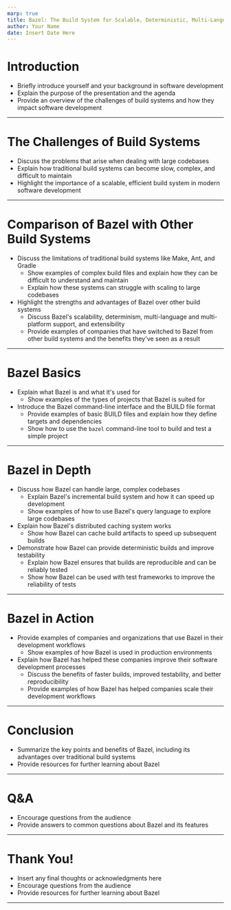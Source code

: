 ```yaml
---
marp: true
title: Bazel: The Build System for Scalable, Deterministic, Multi-Language Builds
author: Your Name
date: Insert Date Here
---
```


# Introduction

- Briefly introduce yourself and your background in software development
- Explain the purpose of the presentation and the agenda
- Provide an overview of the challenges of build systems and how they impact software development

---

# The Challenges of Build Systems

- Discuss the problems that arise when dealing with large codebases
- Explain how traditional build systems can become slow, complex, and difficult to maintain
- Highlight the importance of a scalable, efficient build system in modern software development

---

# Comparison of Bazel with Other Build Systems

- Discuss the limitations of traditional build systems like Make, Ant, and Gradle
    - Show examples of complex build files and explain how they can be difficult to understand and maintain
    - Explain how these systems can struggle with scaling to large codebases
- Highlight the strengths and advantages of Bazel over other build systems
    - Discuss Bazel's scalability, determinism, multi-language and multi-platform support, and extensibility
    - Provide examples of companies that have switched to Bazel from other build systems and the benefits they've seen as a result

---

# Bazel Basics

- Explain what Bazel is and what it's used for
    - Show examples of the types of projects that Bazel is suited for
- Introduce the Bazel command-line interface and the BUILD file format
    - Provide examples of basic BUILD files and explain how they define targets and dependencies
    - Show how to use the `bazel` command-line tool to build and test a simple project

---

# Bazel in Depth

- Discuss how Bazel can handle large, complex codebases
    - Explain Bazel's incremental build system and how it can speed up development
    - Show examples of how to use Bazel's query language to explore large codebases
- Explain how Bazel's distributed caching system works
    - Show how Bazel can cache build artifacts to speed up subsequent builds
- Demonstrate how Bazel can provide deterministic builds and improve testability
    - Explain how Bazel ensures that builds are reproducible and can be reliably tested
    - Show how Bazel can be used with test frameworks to improve the reliability of tests

---

# Bazel in Action

- Provide examples of companies and organizations that use Bazel in their development workflows
    - Show examples of how Bazel is used in production environments
- Explain how Bazel has helped these companies improve their software development processes
    - Discuss the benefits of faster builds, improved testability, and better reproducibility
    - Provide examples of how Bazel has helped companies scale their development workflows

---

# Conclusion

- Summarize the key points and benefits of Bazel, including its advantages over traditional build systems
- Provide resources for further learning about Bazel

---

# Q&A

- Encourage questions from the audience
- Provide answers to common questions about Bazel and its features

---

# Thank You!

- Insert any final thoughts or acknowledgments here
- Encourage questions from the audience
- Provide resources for further learning about Bazel

---

